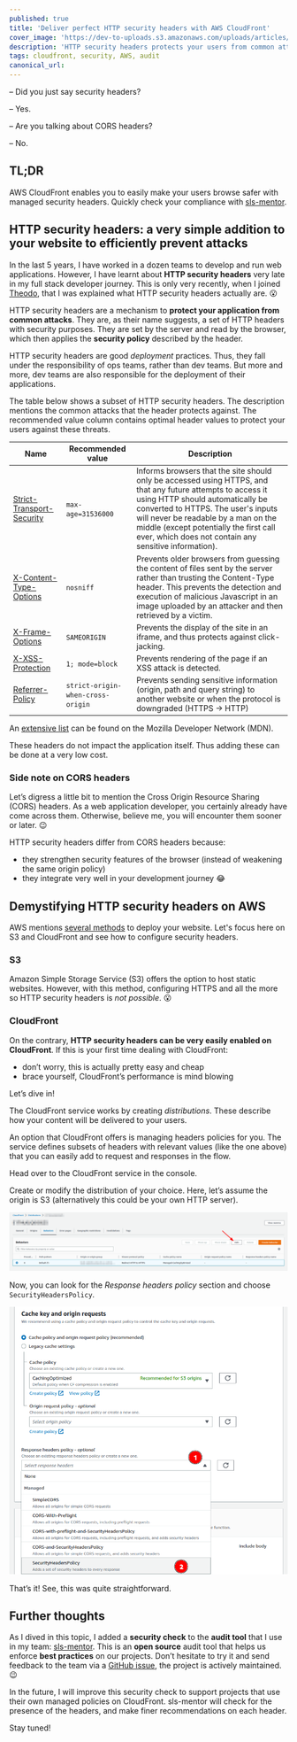 ```yaml
---
published: true
title: 'Deliver perfect HTTP security headers with AWS CloudFront'
cover_image: 'https://dev-to-uploads.s3.amazonaws.com/uploads/articles/q5f8qmpiczu9jzvx6mb2.png'
description: 'HTTP security headers protects your users from common attacks. AWS CloudFront makes it easy to add HTTP security headers to your application.'
tags: cloudfront, security, AWS, audit
canonical_url:
---
```


– Did you just say security headers?

– Yes.

– Are you talking about CORS headers?

– No.

## TL;DR

AWS CloudFront enables you to easily make your users browse safer with managed security headers. Quickly check your compliance with [sls-mentor](https://www.sls-mentor.dev/).

## HTTP security headers: a very simple addition to your website to efficiently prevent attacks

In the last 5 years, I have worked in a dozen teams to develop and run web applications. However, I have learnt about **HTTP security headers** very late in my full stack developer journey. This is only very recently, when I joined [Theodo](https://www.theodo.fr/), that I was explained what HTTP security headers actually are. 😮

HTTP security headers are a mechanism to **protect your application from common attacks**. They are, as their name suggests, a set of HTTP headers with security purposes. They are set by the server and read by the browser, which then applies the **security policy** described by the header.

HTTP security headers are good *deployment* practices. Thus, they fall under the responsibility of ops teams, rather than dev teams. But more and more, dev teams are also responsible for the deployment of their applications.

The table below shows a subset of HTTP security headers. The description mentions the common attacks that the header protects against. The recommended value column contains optimal header values to protect your users against these threats.

| Name | Recommended value | Description |
| --- | --- | --- |
| [Strict-Transport-Security](https://developer.mozilla.org/en-US/docs/Web/HTTP/Headers/Strict-Transport-Security) | `max-age=31536000` | Informs browsers that the site should only be accessed using HTTPS, and that any future attempts to access it using HTTP should automatically be converted to HTTPS. The user's inputs will never be readable by a man on the middle (except potentially the first call ever, which does not contain any sensitive information). |
| [X-Content-Type-Options](https://developer.mozilla.org/en-US/docs/Web/HTTP/Headers/X-Content-Type-Options) | `nosniff` | Prevents older browsers from guessing the content of files sent by the server rather than trusting the Content-Type header. This prevents the detection and execution of malicious Javascript in an image uploaded by an attacker and then retrieved by a victim. |
| [X-Frame-Options](https://developer.mozilla.org/en-US/docs/Web/HTTP/Headers/X-Frame-Options) | `SAMEORIGIN` | Prevents the display of the site in an iframe, and thus protects against click-jacking. |
| [X-XSS-Protection](https://developer.mozilla.org/en-US/docs/Web/HTTP/Headers/X-XSS-Protection) | `1; mode=block` | Prevents rendering of the page if an XSS attack is detected. |
| [Referrer-Policy](https://developer.mozilla.org/en-US/docs/Web/HTTP/Headers/Referrer-Policy) | `strict-origin-when-cross-origin` | Prevents sending sensitive information (origin, path and query string) to another website or when the protocol is downgraded (HTTPS → HTTP) |

An [extensive list](https://developer.mozilla.org/en-US/docs/Web/HTTP/Headers#security) can be found on the Mozilla Developer Network (MDN).

These headers do not impact the application itself. Thus adding these can be done at a very low cost.

### Side note on CORS headers

Let’s digress a little bit to mention the Cross Origin Resource Sharing (CORS) headers. As a web application developer, you certainly already have come across them. Otherwise, believe me, you will encounter them sooner or later. 😉

HTTP security headers differ from CORS headers because:
- they strengthen security features of the browser (instead of weakening the same origin policy)
- they integrate very well in your development journey 😂

## Demystifying HTTP security headers on AWS

AWS mentions [several methods](https://aws.amazon.com/websites/) to deploy your website. Let's focus here on S3 and CloudFront and see how to configure security headers.

### S3

Amazon Simple Storage Service (S3) offers the option to host static websites. However, with this method, configuring HTTPS and all the more so HTTP security headers is *not possible*. 😮

### CloudFront

On the contrary, **HTTP security headers can be very easily enabled on CloudFront**. If this is your first time dealing with CloudFront:

- don’t worry, this is actually pretty easy and cheap
- brace yourself, CloudFront’s performance is mind blowing

Let’s dive in!

The CloudFront service works by creating _distributions_. These describe how your content will be delivered to your users.

An option that CloudFront offers is managing headers policies for you. The service defines subsets of headers with relevant values (like the one above) that you can easily add to request and responses in the flow.

Head over to the CloudFront service in the console.

Create or modify the distribution of your choice. Here, let’s assume the origin is S3 (alternatively this could be your own HTTP server).

![edit-behavior](./assets/edit-behavior.png 'Edit the behavior of your distribution')

Now, you can look for the *Response headers policy* section and choose `SecurityHeadersPolicy`.

![enable-security-headers](./assets/enable-security-headers.png 'Enable security headers on your distribution')

That’s it! See, this was quite straightforward.

## Further thoughts

As I dived in this topic, I added a **security check** to the **audit tool** that I use in my team: [sls-mentor](https://www.sls-mentor.dev/). This is an **open source** audit tool that helps us enforce **best practices** on our projects. Don’t hesitate to try it and send feedback to the team via a [GitHub issue](https://github.com/sls-mentor/sls-mentor/pulls), the project is actively maintained. 😉

In the future, I will improve this security check to support projects that use their own managed policies on CloudFront. sls-mentor will check for the presence of the headers, and make finer recommendations on each header.

Stay tuned!
